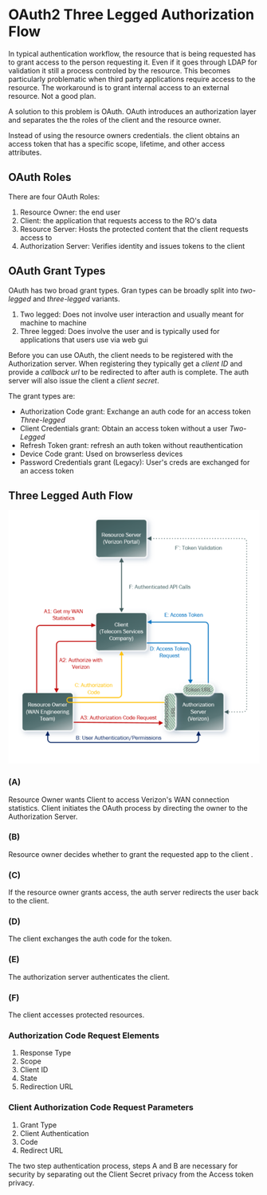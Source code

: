 # OAuth2 Three Legged Authorization Flow

In typical authentication workflow, the resource that is being requested has to grant access to the person requesting it. Even if it goes through LDAP for validation it still a process controled by the resource. This becomes particularly problematic when third party applications require access to the resource. The workaround is to grant internal access to an external resource. Not a good plan. 

A solution to this problem is OAuth. OAuth introduces an authorization layer and separates the the roles of the client and the resource owner. 

Instead of using the resource owners credentials. the client obtains an access token that has a specific scope, lifetime, and other access attributes. 

## OAuth Roles

There are four OAuth Roles:
1. Resource Owner: the end user
2. Client: the application that requests access to the RO's data
3. Resource Server: Hosts the protected content that the client requests access to
4. Authorization Server: Verifies identity and issues tokens to the client

## OAuth Grant Types

OAuth has two broad grant types. Gran types can be broadly split into *two-legged* and *three-legged* variants. 
1. Two legged: Does not involve user interaction and usually meant for machine to machine
2. Three legged: Does involve the user and is typically used for applications that users use via web gui

Before you can use OAuth, the client needs to be registered with the Authorization server. When registering they typically get a *client ID* and provide a *callback url* to be redirected to after auth is complete. The auth server will also issue the client a *client secret*. 

The grant types are:
- Authorization Code grant: Exchange an auth code for an access token *Three-legged*
- Client Credentials grant: Obtain an access token without a user *Two-Legged*
- Refresh Token grant: refresh an auth token without reauthentication
- Device Code grant: Used on browserless devices
- Password Credentials grant (Legacy): User's creds are exchanged for an access token

## Three Legged Auth Flow

![alt text](../Images/OAuth2.0ThreeLegged.png)

### (A)

Resource Owner wants Client to access Verizon's WAN connection statistics. Client initiates the OAuth process by directing the owner to the Authorization Server.

### (B)
 Resource owner decides whether to grant the requested app to the client .

### (C)

If the resource owner grants access, the auth server redirects the user back to the client. 

### (D)

The client exchanges the auth code for the token.

### (E)

The authorization server authenticates the client. 

### (F)

The client accesses protected resources.

### Authorization Code Request Elements

1. Response Type
2. Scope
3. Client ID
4. State
5. Redirection URL

### Client Authorization Code Request Parameters
1. Grant Type
2. Client Authentication
3. Code
4. Redirect URL

The two step authentication process, steps A and B are necessary for security by separating out the Client Secret privacy from the Access token privacy. 

